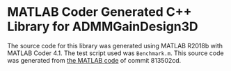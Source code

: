 MATLAB Coder Generated C++ Library for ADMMGainDesign3D
=======================================================

The source code for this library was generated using MATLAB R2018b with MATLAB Coder 4.1. The test script used was `Benchmark.m`. This source code was generated from [the MATLAB code](https://github.com/mit-acl/aclswarm/tree/813502cd2b343db5e937c0c48eb680b4736d89a5/aclswarm/matlab) of commit 813502cd.
